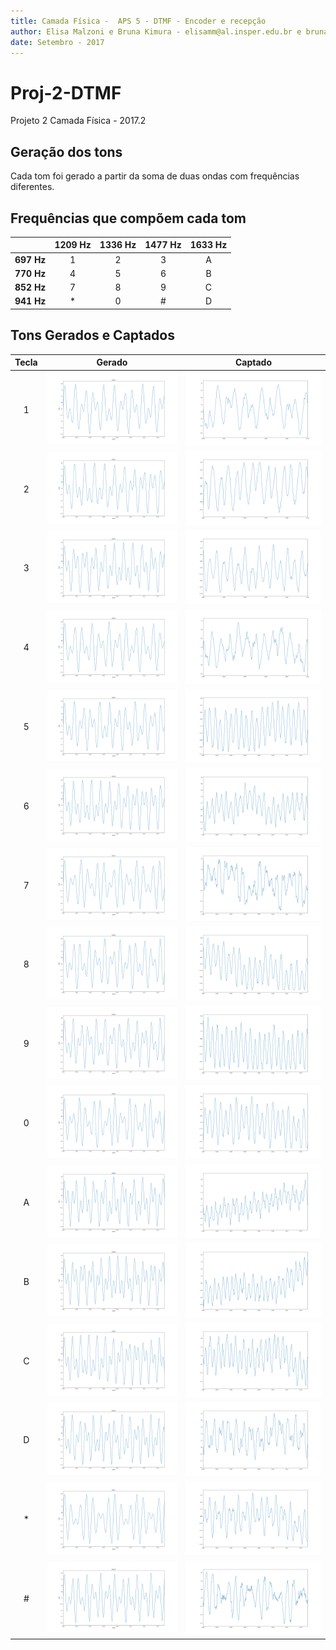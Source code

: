 ```yaml
---
title: Camada Física -  APS 5 - DTMF - Encoder e recepção
author: Elisa Malzoni e Bruna Kimura - elisamm@al.insper.edu.br e brunamk@al.insper.edu.br
date: Setembro - 2017
---
```


# Proj-2-DTMF
Projeto 2 Camada Física - 2017.2

## Geração dos tons

Cada tom foi gerado a partir da soma de duas ondas com frequências diferentes.

## Frequências que compõem cada tom
|             |1209 Hz  |1336 Hz  |1477 Hz  |1633 Hz  |
|:-----------:|:-------:|:-------:|:-------:|:-------:|
|**697 Hz**   |1        |2        |3        |A        |
|**770 Hz**   |4        |5        |6        |B        |
|**852 Hz**   |7        |8        |9        |C        |
|**941 Hz**   |*        |0        |#        |D        |


## Tons Gerados e Captados
| Tecla | Gerado                  |Captado               |
|:-----:|-------------------------|----------------------|
|1      | ![1](img/1e.png)        |![1](img/1.png)       |
|2      | ![2](img/2e.png)        |![2](img/2.png)       |
|3      | ![3](img/3e.png)        |![3](img/3.png)       |
|4      | ![4](img/4e.png)        |![4](img/4.png)       |
|5      | ![5](img/5e.png)        |![5](img/5.png)       |
|6      | ![6](img/6e.png)        |![6](img/6.png)       |
|7      | ![7](img/7e.png)        |![7](img/7.png)       |
|8      | ![8](img/8e.png)        |![8](img/8.png)       |
|9      | ![9](img/9e.png)        |![9](img/9.png)       | 
|0      | ![0](img/0e.png)        |![0](img/0.png)       |
|A      | ![A](img/ae.png)        |![A](img/a.png)       |
|B      | ![B](img/be.png)        |![B](img/b.png)       |
|C      | ![C](img/ce.png)        |![C](img/c.png)       |
|D      | ![D](img/de.png)        |![D](img/d.png)      |
|*      | ![*](img/estrelae.png)  |![*](img/hash.png)    |
|#      | ![#](img/hashe.png)     |![#](img/estrela.png) |


